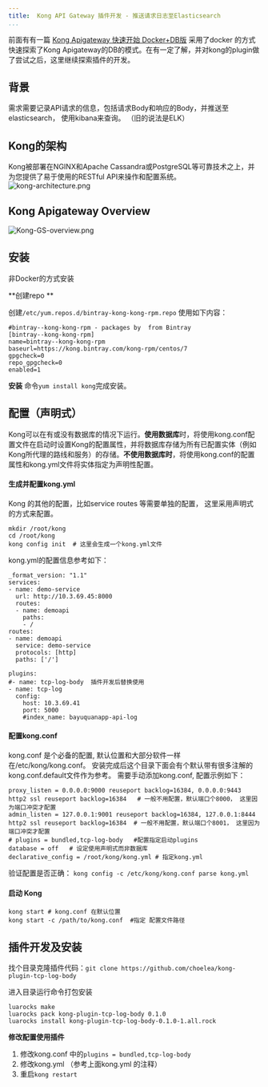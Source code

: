 ```yaml
---
title:  Kong API Gateway 插件开发 - 推送请求日志至Elasticsearch
...
```


前面有有一篇 [Kong Apigateway 快速开始 Docker+DB版](http://tech.icoding.tech/Micro-Services/kong-guickstart) 采用了docker 的方式快速探索了Kong Apigateway的DB的模式。在有一定了解，并对kong的plugin做了尝试之后，这里继续探索插件的开发。
## 背景
需求需要记录API请求的信息，包括请求Body和响应的Body，并推送至elasticsearch， 使用kibana来查询。 （旧的说法是ELK）
## Kong的架构
Kong被部署在NGINX和Apache Cassandra或PostgreSQL等可靠技术之上，并为您提供了易于使用的RESTful API来操作和配置系统。
![kong-architecture.png](http://tech.icoding.tech/Elastic-Technologies/kong-architecture.png)

## Kong Apigateway Overview
![Kong-GS-overview.png](http://tech.icoding.tech/Elastic-Technologies/Kong-GS-overview.png)
## 安装
非Docker的方式安装

**创建repo  **

创建`/etc/yum.repos.d/bintray-kong-kong-rpm.repo` 使用如下内容：
```
#bintray--kong-kong-rpm - packages by  from Bintray
[bintray--kong-kong-rpm]
name=bintray--kong-kong-rpm
baseurl=https://kong.bintray.com/kong-rpm/centos/7
gpgcheck=0
repo_gpgcheck=0
enabled=1
```
**安装** 命令`yum install kong`完成安装。 

 ## 配置（声明式）
 Kong可以在有或没有数据库的情况下运行。**使用数据库**时，将使用kong.conf配置文件在启动时设置Kong的配置属性，并将数据库存储为所有已配置实体（例如Kong所代理的路线和服务）的存储。**不使用数据库时**，将使用kong.conf的配置属性和kong.yml文件将实体指定为声明性配置。


#### 生成并配置kong.yml

Kong 的其他的配置，比如service routes 等需要单独的配置， 这里采用声明式的方式来配置。 
```
mkdir /root/kong
cd /root/kong
kong config init  # 这里会生成一个kong.yml文件
```
kong.yml的配置信息参考如下：
```
_format_version: "1.1"
services:
- name: demo-service
  url: http://10.3.69.45:8000
  routes:
  - name: demoapi
    paths:
    - /
routes:
- name: demoapi
  service: demo-service
  protocols: [http]
  paths: ['/']

plugins:
#- name: tcp-log-body  插件开发后替换使用
- name: tcp-log
  config:
    host: 10.3.69.41
    port: 5000
    #index_name: bayuquanapp-api-log
```
#### 配置kong.conf
kong.conf 是个必备的配置,  默认位置和大部分软件一样在/etc/kong/kong.conf。 安装完成后这个目录下面会有个默认带有很多注解的kong.conf.default文件作为参考。 需要手动添加kong.conf, 配置示例如下：
```
proxy_listen = 0.0.0.0:9000 reuseport backlog=16384, 0.0.0.0:9443 http2 ssl reuseport backlog=16384   # 一般不用配置，默认端口个8000， 这里因为端口冲突才配置
admin_listen = 127.0.0.1:9001 reuseport backlog=16384, 127.0.0.1:8444 http2 ssl reuseport backlog=16384  # 一般不用配置，默认端口个8001， 这里因为端口冲突才配置
# plugins = bundled,tcp-log-body   #配置指定启动plugins
database = off   # 设定使用声明式而非数据库
declarative_config = /root/kong/kong.yml # 指定kong.yml 
```

验证配置是否正确：  `kong config -c /etc/kong/kong.conf parse kong.yml`

#### 启动 Kong
```
kong start # kong.conf 在默认位置
kong start -c /path/to/kong.conf  #指定 配置文件路径
```


## 插件开发及安装
找个目录克隆插件代码：`git clone https://github.com/choelea/kong-plugin-tcp-log-body`

进入目录运行命令打包安装
```
luarocks make
luarocks pack kong-plugin-tcp-log-body 0.1.0
luarocks install kong-plugin-tcp-log-body-0.1.0-1.all.rock
```

**修改配置使用插件**
1. 修改kong.conf 中的`plugins = bundled,tcp-log-body`
2. 修改kong.yml （参考上面kong.yml  的注释）
3. 重启`kong restart`
